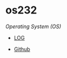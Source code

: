 # os232
*Operating System (OS)*

- [LOG](TXT/mylog.txt) 

- [Github](https://github.com/SkyClave/os232/)
